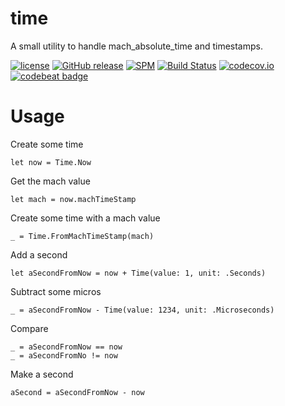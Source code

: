 # time
A small utility to handle mach_absolute_time and timestamps.

[![license](https://img.shields.io/github/license/mashape/apistatus.svg)]()
[![GitHub release](https://img.shields.io/github/release/randymarsh77/time.svg)]()
[![SPM](https://img.shields.io/badge/SPM-compatible-brightgreen.svg)](https://github.com/apple/swift-package-manager)
[![Build Status](https://api.travis-ci.org/randymarsh77/time.svg?branch=master)](https://travis-ci.org/randymarsh77/time)
[![codecov.io](https://codecov.io/gh/randymarsh77/time/branch/master/graphs/badge.svg)](https://codecov.io/gh/randymarsh77/time/branch/master)
[![codebeat badge](https://codebeat.co/badges/bbf19ae9-35d5-4eb5-a47f-561480300607)](https://codebeat.co/projects/github-com-randymarsh77-time)

# Usage

Create some time
```
let now = Time.Now
```

Get the mach value
```
let mach = now.machTimeStamp
```

Create some time with a mach value
```
_ = Time.FromMachTimeStamp(mach)
```

Add a second
```
let aSecondFromNow = now + Time(value: 1, unit: .Seconds)
```

Subtract some micros
```
_ = aSecondFromNow - Time(value: 1234, unit: .Microseconds)
```

Compare
```
_ = aSecondFromNow == now
_ = aSecondFromNo != now
```

Make a second
```
aSecond = aSecondFromNow - now
```
